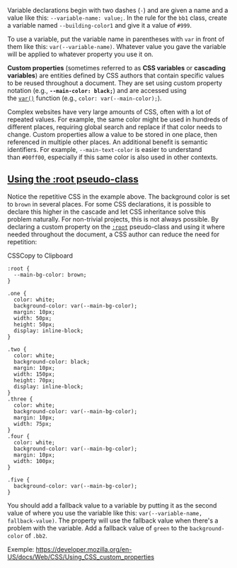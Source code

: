 
Variable declarations begin with two dashes (`-`) and are given a name and a value like this: `--variable-name: value;`. In the rule for the `bb1` class, create a variable named `--building-color1` and give it a value of `#999`.

To use a variable, put the variable name in parentheses with `var` in front of them like this: `var(--variable-name)`. Whatever value you gave the variable will be applied to whatever property you use it on.


**Custom properties** (sometimes referred to as **CSS variables** or **cascading variables**) are entities defined by CSS authors that contain specific values to be reused throughout a document. They are set using custom property notation (e.g., **`--main-color: black;`**) and are accessed using the [`var()`](https://developer.mozilla.org/en-US/docs/Web/CSS/var) function (e.g., `color: var(--main-color);`).

Complex websites have very large amounts of CSS, often with a lot of repeated values. For example, the same color might be used in hundreds of different places, requiring global search and replace if that color needs to change. Custom properties allow a value to be stored in one place, then referenced in multiple other places. An additional benefit is semantic identifiers. For example, `--main-text-color` is easier to understand than `#00ff00`, especially if this same color is also used in other contexts.


## [Using the :root pseudo-class](https://developer.mozilla.org/en-US/docs/Web/CSS/Using_CSS_custom_properties#using_the_root_pseudo-class)

Notice the repetitive CSS in the example above. The background color is set to `brown` in several places. For some CSS declarations, it is possible to declare this higher in the cascade and let CSS inheritance solve this problem naturally. For non-trivial projects, this is not always possible. By declaring a custom property on the [`:root`](https://developer.mozilla.org/en-US/docs/Web/CSS/:root) pseudo-class and using it where needed throughout the document, a CSS author can reduce the need for repetition:

CSSCopy to Clipboard

```
:root {
  --main-bg-color: brown;
}

.one {
  color: white;
  background-color: var(--main-bg-color);
  margin: 10px;
  width: 50px;
  height: 50px;
  display: inline-block;
}

.two {
  color: white;
  background-color: black;
  margin: 10px;
  width: 150px;
  height: 70px;
  display: inline-block;
}
.three {
  color: white;
  background-color: var(--main-bg-color);
  margin: 10px;
  width: 75px;
}
.four {
  color: white;
  background-color: var(--main-bg-color);
  margin: 10px;
  width: 100px;
}

.five {
  background-color: var(--main-bg-color);
}
```

You should add a fallback value to a variable by putting it as the second value of where you use the variable like this: `var(--variable-name, fallback-value)`. The property will use the fallback value when there's a problem with the variable. Add a fallback value of `green` to the `background-color` of `.bb2`.

Exemple: https://developer.mozilla.org/en-US/docs/Web/CSS/Using_CSS_custom_properties